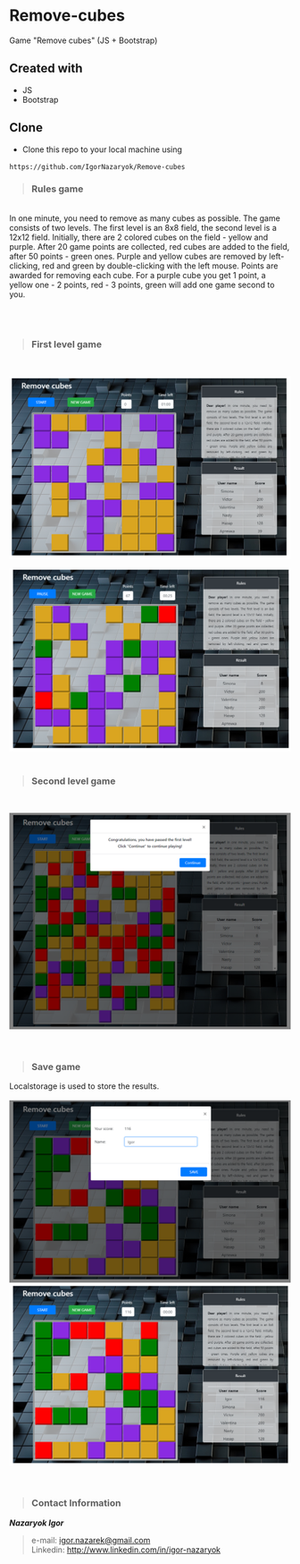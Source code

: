 # Remove-cubes
Game "Remove cubes" (JS + Bootstrap)


## Created with
- JS
- Bootstrap


## Clone
- Clone this repo to your local machine using 
``` 
https://github.com/IgorNazaryok/Remove-cubes
```

> ### Rules game
<br>
In one minute, you need to remove as many cubes as possible.
                      The game consists of two levels. The first level is an 8x8 field, the second level is a 12x12 field.
                      Initially, there are 2 colored cubes on the field - yellow and purple. After 20 game points are collected, red cubes are added to the field, after 50 points - green ones.
                      Purple and yellow cubes are removed by left-clicking, red and green by double-clicking with the left mouse.
                      Points are awarded for removing each cube. For a purple cube you get 1 point, a yellow one - 2 points,
                      red - 3 points, green will add one game second to you.

<br><br>

> ### First level game

<br>

![First level game](./image/1.png)
 
![First level game](./image/2.png)
<br><br>

> ### Second level game

<br>
 
![Second level game](./image/5.png)

<br>

> ### Save game
 Localstorage is used to store the results.<br><br>
![Save game](./image/3.png)
![Save game](./image/4.png)

<br>

>### Contact Information
 ***Nazaryok Igor*** <br>
> e-mail: igor.nazarek@gmail.com <br>
Linkedin: http://www.linkedin.com/in/igor-nazaryok

